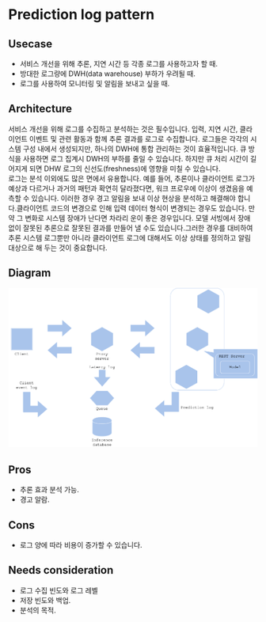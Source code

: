 # Prediction log pattern

## Usecase
- 서비스 개선을 위해 추론, 지연 시간 등 각종 로그를 사용하고자 할 때. 
- 방대한 로그량에 DWH(data warehouse) 부하가 우려될 때. 
- 로그를 사용하여 모니터링 및 알림을 보내고 싶을 때. 

## Architecture
서비스 개선을 위해 로그를 수집하고 분석하는 것은 필수입니다. 입력, 지연 시간, 클라이언트 이벤트 및 관련 활동과 함께 추론 결과를 로그로 수집합니다. 로그들은 각각의 시스템 구성 내에서 생성되지만, 하나의 DWH에 통합 관리하는 것이 효율적입니다. 큐 방식을 사용하면 로그 집계시 DWH의 부하를 줄일 수 있습니다. 하지만 큐 처리 시간이 길어지게 되면 DHW 로그의 신선도(freshness)에 영향을 미칠 수 있습니다.<br>
로그는 분석 이외에도 많은 면에서 유용합니다. 예를 들어, 추론이나 클라이언트 로그가 예상과 다르거나 과거의 패턴과 확연히 달라졌다면, 워크 프로우에 이상이 생겼음을 예측할 수 있습니다. 이러한 경우 경고 알림을 보내 이상 현상을 분석하고 해결해야 합니다.클라이언트 코드의 변경으로 인해 입력 데이터 형식이 변경되는 경우도 있습니다. 만약 그 변화로 시스템 장애가 난다면 차라리 운이 좋은 경우입니다. 모델 서빙에서 장애 없이 잘못된 추론으로 잘못된 결과를 만들어 낼 수도 있습니다.그러한 경우를 대비하여 추론 시스템 로그뿐만 아니라 클라이언트 로그에 대해서도 이상 상태를 정의하고 알림 대상으로 해 두는 것이 중요합니다.


## Diagram
![diagram](diagram.png)


## Pros
- 추론 효과 분석 가능. 
- 경고 알람. 

## Cons
- 로그 양에 따라 비용이 증가할 수 있습니다. 

## Needs consideration
- 로그 수집 빈도와 로그 레벨
- 저장 빈도와 백업.
- 분석의 목적. 